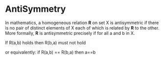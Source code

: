 # AntiSymmetry

In mathematics, a homogeneous relation **R** on set X is antisymmetric if there is no pair of distinct elements of X each of which is related by **R** to the other. More formally, **R** is antisymmetric precisely if for all a and b in X.

If R\(a,b\) holds then R\(b,a\) must not hold

or equivalently: if R\(a,b\) == R\(b,a\) then a==b

